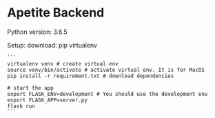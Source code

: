# Apetite Backend

Python version: 3.6.5

Setup:
    download:
        pip
        virtualenv
        
    ```
    virtualenv venv # create virtual env
    source venv/bin/activate # activate virtual env. It is for MacOS
    pip install -r requirement.txt # download dependencies
    
    # start the app
    export FLASK_ENV=development # You should use the development env
    export FLASK_APP=server.py
    flask run
    ``` 

